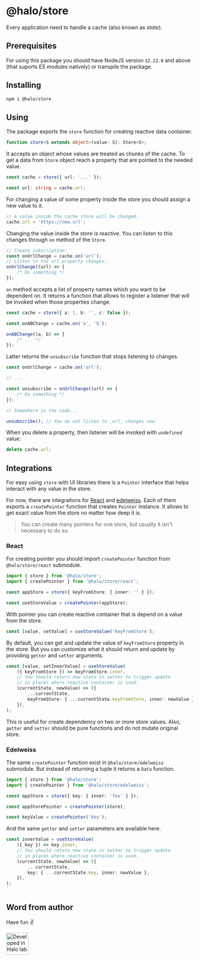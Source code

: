 # @halo/store

Every application need to handle a cache (also known as _state_).

## Prerequisites

For using this package you should have NodeJS version `12.22.0` and above (that suports ES modules natively) or transpile the package.

## Installing

```sh
npm i @halo/store
```

## Using

The package exports the `store` function for creating reactive data container.

```ts
function store<S extends object>(value: S): Store<S>;
```

It accepts an object whose values are treated as chunks of the cache. To get a data from `Store` object reach a property that are pointed to the needed value.

```ts
const cache = store({ url: '...' });

const url: string = cache.url;
```

For changing a value of some property inside the store you should assign a new value to it.

```ts
// A value inside the cache store will be changed.
cache.url = 'https://new.url';
```

Changing the value inside the store is reactive. You can listen to this changes through `on` method of the `Store`.

```ts
// Create subscription.
const onUrlChange = cache.on('url');
// Listen to the url property changes.
onUrlChange((url) => {
	/* Do something */
});
```

`on` method accepts a list of property names which you want to be dependent on. It returns a function that allows to register a listener that will be invoked when those properties change.

```ts
const cache = store({ a: 1, b: '', c: false });

const onABChange = cache.on('a', 'b');

onABChange((a, b) => {
	/* ... */
});
```

Latter returns the `unsubscribe` function that stops listening to changes.

```ts
const onUrlChange = cache.on('url');

// ...

const unsubscribe = onUrlChange((url) => {
	/* Do something */
});

// Somewhere in the code...

unsubscribe(); // You do not listen to _url_ changes now.
```

When you delete a property, then listener will be invoked with `undefined` value:

```ts
delete cache.url;
```

## Integrations

For easy using `store` with UI libraries there is a `Pointer` interface that helps interact with any value in the store.

For now, there are integraitons for [React](https://reactjs.org/) and [edelweiss](https://github.com/YevhenKap/edelweiss/). Each of them exports a `createPointer` function that creates `Pointer` instance. It allows to get exact value from the store no matter how deep it is.

> You can create many pointers for one store, but usually it isn't necessary to do so.

### React

For creating pointer you should import `createPointer` function from `@halo/store/react` submodule.

```ts
import { store } from '@halo/store';
import { createPointer } from '@halo/store/react';

const appStore = store({ keyFromStore: { inner: '' } });

const useStoreValue = createPointer(appStore);
```

With pointer you can create reactive container that is depend on a value from the store.

```ts
const [value, setValue] = useStoreValue('keyFromStore');
```

By default, you can get and update the value of `keyFromStore` property in the store. But you can customize what it should return and update by providing `getter` and `setter` arguments.

```ts
const [value, setInnerValue] = useStoreValue(
	({ keyFromStore }) => keyFromStore.inner,
	// You should return new state in setter to trigger update
	// in places where reactive container is used.
	(currentState, newValue) => ({
		...currentState,
		keyFromStore: { ...currentState.keyFromStore, inner: newValue },
	}),
);
```

This is useful for create dependency on two or more store values. Also, `getter` and `setter` should be pure functions and do not mutate original store.

### Edelweiss

The same `createPointer` function exist in `@halo/store/edelweiss` submodule. But instead of returning a tuple it returns a `Data` function.

```ts
import { store } from '@halo/store';
import { createPointer } from '@halo/store/edelweiss';

const appStore = store({ key: { inner: 'foo' } });

const appStorePointer = createPointer(store);

const keyValue = createPointer('key');
```

And the same `getter` and `setter` parameters are available here.

```ts
const innerValue = useStoreValue(
	({ key }) => key.inner,
	// You should return new state in setter to trigger update
	// in places where reactive container is used.
	(currentState, newValue) => ({
		...currentState,
		key: { ...currentState.key, inner: newValue },
	}),
);
`
```

## Word from author

Have fun ✌️

<a href="https://www.halo-lab.com/?utm_source=github-brifinator-3000">
  <img src="https://api.halo-lab.com/wp-content/uploads/dev_halo.svg" alt="Developed in Halo lab" height="60">
</a>
